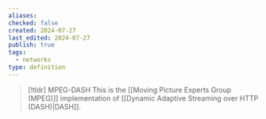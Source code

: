 ```yaml
---
aliases: 
checked: false
created: 2024-07-27
last_edited: 2024-07-27
publish: true
tags:
  - networks
type: definition
---
```

>[!tldr] MPEG-DASH
>This is the [[Moving Picture Experts Group (MPEG)]] implementation of [[Dynamic Adaptive Streaming over HTTP (DASH)|DASH]].

